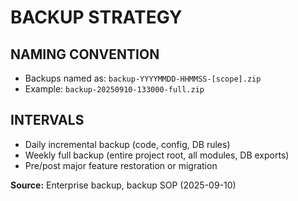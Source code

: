 <!-- DO NOT DELETE - MASTER REFERENCE FOR ALL AI COLLABORATORS -->

# BACKUP STRATEGY

## NAMING CONVENTION
- Backups named as: `backup-YYYYMMDD-HHMMSS-[scope].zip`
- Example: `backup-20250910-133000-full.zip`

## INTERVALS
- Daily incremental backup (code, config, DB rules)
- Weekly full backup (entire project root, all modules, DB exports)
- Pre/post major feature restoration or migration

**Source:** Enterprise backup, backup SOP (2025-09-10)
